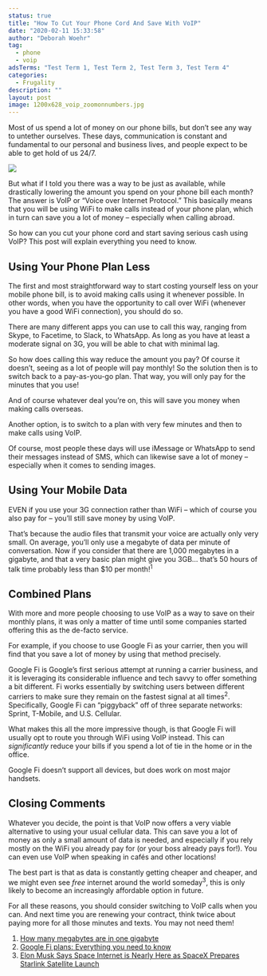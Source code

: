 ```yaml
---
status: true
title: "How To Cut Your Phone Cord And Save With VoIP"
date: "2020-02-11 15:33:58"
author: "Deborah Woehr"
tag:
  - phone
  - voip
adsTerms: "Test Term 1, Test Term 2, Test Term 3, Test Term 4"
categories:
  - Frugality
description: ""
layout: post
image: 1200x628_voip_zoomonnumbers.jpg
---
```


Most of us spend a lot of money on our phone bills, but don’t see any way to untether ourselves. These days, communication is constant and fundamental to our personal and business lives, and people expect to be able to get hold of us 24/7.

![](/posts/1200x628_voip_zoomonnumbers.jpg)

But what if I told you there was a way to be just as available, while drastically lowering the amount you spend on your phone bill each month? The answer is VoIP or “Voice over Internet Protocol.” This basically means that you will be using WiFi to make calls instead of your phone plan, which in turn can save you a lot of money – especially when calling abroad.

So how can you cut your phone cord and start saving serious cash using VoIP? This post will explain everything you need to know.

## Using Your Phone Plan Less

The first and most straightforward way to start costing yourself less on your mobile phone bill, is to avoid making calls using it whenever possible. In other words, when you have the opportunity to call over WiFi (whenever you have a good WiFi connection), you should do so.

There are many different apps you can use to call this way, ranging from Skype, to Facetime, to Slack, to WhatsApp. As long as you have at least a moderate signal on 3G, you will be able to chat with minimal lag.

So how does calling this way reduce the amount you pay? Of course it doesn’t, seeing as a lot of people will pay monthly! So the solution then is to switch back to a pay-as-you-go plan. That way, you will only pay for the minutes that you use!

And of course whatever deal you’re on, this will save you money when making calls overseas.

Another option, is to switch to a plan with very few minutes and then to make calls using VoIP.

Of course, most people these days will use iMessage or WhatsApp to send their messages instead of SMS, which can likewise save a lot of money – especially when it comes to sending images.

## Using Your Mobile Data

EVEN if you use your 3G connection rather than WiFi – which of course you also pay for – you’ll still save money by using VoIP.

That’s because the audio files that transmit your voice are actually only very small. On average, you’ll only use a megabyte of data per minute of conversation. Now if you consider that there are 1,000 megabytes in a gigabyte, and that a very basic plan might give you 3GB… that’s 50 hours of talk time probably less than $10 per month!<sup>1</sup>

## Combined Plans

With more and more people choosing to use VoIP as a way to save on their monthly plans, it was only a matter of time until some companies started offering this as the de-facto service.

For example, if you choose to use Google Fi as your carrier, then you will find that you save a lot of money by using that method precisely.

Google Fi is Google’s first serious attempt at running a carrier business, and it is leveraging its considerable influence and tech savvy to offer something a bit different. Fi works essentially by switching users between different carriers to make sure they remain on the fastest signal at all times<sup>2</sup>. Specifically, Google Fi can “piggyback” off of three separate networks: Sprint, T-Mobile, and U.S. Cellular.

What makes this all the more impressive though, is that Google Fi will usually opt to route you through WiFi using VoIP instead. This can _significantly_ reduce your bills if you spend a lot of tie in the home or in the office.

Google Fi doesn’t support all devices, but does work on most major handsets.

## Closing Comments

Whatever you decide, the point is that VoIP now offers a very viable alternative to using your usual cellular data. This can save you a lot of money as only a small amount of data is needed, and especially if you rely mostly on the WiFi you already pay for (or your boss already pays for!). You can even use VoIP when speaking in cafés and other locations!

The best part is that as data is constantly getting cheaper and cheaper, and we might even see _free_ internet around the world someday<sup>3</sup>, this is only likely to become an increasingly affordable option in future.

For all these reasons, you should consider switching to VoIP calls when you can. And next time you are renewing your contract, think twice about paying more for all those minutes and texts. You may not need them!

1. [How many megabytes are in one gigabyte](https://www.gbmb.org/blog/how-many-megabytes-are-in-one-gigabyte-38)
2. [Google Fi plans: Everything you need to know](https://www.androidauthority.com/google-project-fi-plans-855797/)
3. [Elon Musk Says Space Internet is Nearly Here as SpaceX Prepares Starlink Satellite Launch](https://www.independent.co.uk/life-style/gadgets-and-tech/news/spacex-launch-date-elon-musk-starlink-internet-satellite-a8911406.html)
